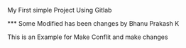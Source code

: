 


My First simple Project Using Gitlab

*** Some Modified has been changes by Bhanu Prakash K

This is an Example for Make Conflit and make changes

